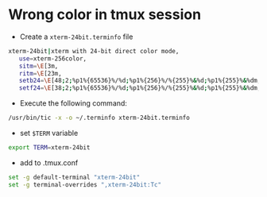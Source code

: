 # Wrong color in tmux session

- Create a `xterm-24bit.terminfo` file
```sh
xterm-24bit|xterm with 24-bit direct color mode,
   use=xterm-256color,
   sitm=\E[3m,
   ritm=\E[23m,
   setb24=\E[48;2;%p1%{65536}%/%d;%p1%{256}%/%{255}%&%d;%p1%{255}%&%dm,
   setf24=\E[38;2;%p1%{65536}%/%d;%p1%{256}%/%{255}%&%d;%p1%{255}%&%dm,
```
- Execute the following command:
```sh
/usr/bin/tic -x -o ~/.terminfo xterm-24bit.terminfo
```
- set `$TERM` variable
```sh
export TERM=xterm-24bit
```
- add to .tmux.conf
```sh
set -g default-terminal "xterm-24bit"
set -g terminal-overrides ",xterm-24bit:Tc"
```
